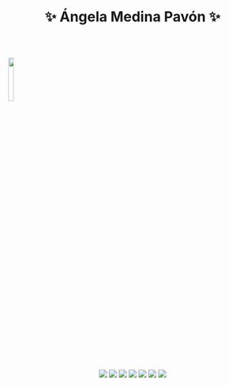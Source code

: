<h1 align=center> ✨ Ángela Medina Pavón ✨ </h1>
<br/>
<h2>
  <img align=center width="15%" src="https://www.42madrid.com/wp-content/uploads/2020/04/42-Madrid.jpg">
</h2>
<br/>
<p align="center">
  <a href="#"><img src="https://img.shields.io/badge/-Python-000?style=for-the-badge&logo=python"></a>
  <a href="#"><img src="https://img.shields.io/badge/-C-000?style=for-the-badge&logo=c"></a>
  <a href="#"><img src="https://img.shields.io/badge/-Linux-000?style=for-the-badge&logo=linux&"></a>
  <a href="#"><img src="https://img.shields.io/badge/-Bash-000?style=for-the-badge&logo=GNU%20Bash"></a>
  <a href="#"><img src="https://img.shields.io/badge/-Git-000?style=for-the-badge&logo=git"></a>
  <a href="#"><img src="https://img.shields.io/badge/-HTML5-000?style=for-the-badge&logo=html5"></a>
  <a href="#"><img src="https://img.shields.io/badge/-CSS3-000?style=for-the-badge&logo=css3"></a>
</p>
<!--
<style>
  body {
        background-image: url("https://static.wikia.nocookie.net/recreo/images/9/9a/Gretchen.png/revision/latest?cb=20130711235038&path-prefix=es");
        background-repeat: no repeat;
        backgroud-position: right;
       }
</style>
-->
<!--
**AngieMP/AngieMP** is a ✨ _special_ ✨ repository because its `README.md` (this file) appears on your GitHub profile.

Here are some ideas to get you started:

- 🔭 I’m currently working on ...
- 🌱 I’m currently learning ...
- 👯 I’m looking to collaborate on ...
- 🤔 I’m looking for help with ...
- 💬 Ask me about ...
- 📫 How to reach me: ...
- 😄 Pronouns: ...
- ⚡ Fun fact: ...
-->
